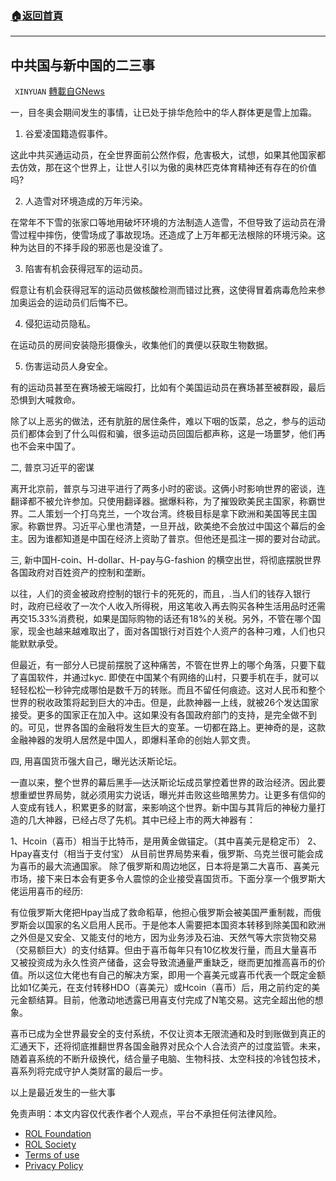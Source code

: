 ###  [:house:返回首頁](https://github.com/ourhimalayas/txt)
---


## 中共国与新中国的二三事
` XINYUAN` [轉載自GNews](https://gnews.org/zh-hans/2075117/)

一，目冬奥会期间发生的事情，让已处于排华危险中的华人群体更是雪上加霜。

1. 谷爱凌国籍造假事件。


这此中共买通运动员，在全世界面前公然作假，危害极大，试想，如果其他国家都去仿效，那在这个世界上，让世人引以为傲的奥林匹克体育精神还有存在的价值吗?

2. 人造雪对环境造成的万年污染。

在常年不下雪的张家口等地用破坏环境的方法制造人造雪，不但导致了运动员在滑雪过程中摔伤，使雪场成了事故现场。还造成了上万年都无法根除的环境污染。这种为达目的不择手段的邪恶也是没谁了。

3. 陷害有机会获得冠军的运动员。

假意让有机会获得冠军的运动员做核酸检测而错过比赛，这使得冒着病毒危险来参加奥运会的运动员们后悔不已。

4. 侵犯运动员隐私。

在运动员的房间安装隐形摄像头，收集他们的粪便以获取生物数据。

5. 伤害运动员人身安全。

有的运动员甚至在赛场被无端殴打，比如有个美国运动员在赛场甚至被群殴，最后恐惧到大喊救命。

除了以上恶劣的做法，还有肮脏的居住条件，难以下咽的饭菜，总之，参与的运动员们都体会到了什么叫假和骗，很多运动员回国后都声称，这是一场噩梦，他们再也不会来中国了。

二, 普京习近平的密谋

离开北京前，普京与习进平进行了两多小时的密谈。这俩小时影响世界的密谈，连翻译都不被允许参加。只使用翻译器。据爆料称，为了摧毁欧美民主国家，称霸世界。二人策划一个打乌克兰，一个攻台湾。终极目标是拿下欧洲和美国等民主国家。称霸世界。习近平心里也清楚，一旦开战，欧美绝不会放过中国这个幕后的金主。因为谁都知道是中国在经济上资助了普京。但他还是孤注一掷的要对台动武。

三, 新中国H-coin、H-dollar、H-pay与G-fashion 的横空出世，将彻底摆脱世界各国政府对百姓资产的控制和垄断。

以往，人们的资金被政府控制的银行卡的死死的，而且，.当人们的钱存入银行时，政府已经收了一次个人收入所得税，用这笔收入再去购买各种生活用品时还需再交15.33%消费税，如果是国际购物的话还有18%的关税。另外，不管在哪个国家，现金也越来越难取出了，面对各国银行对百姓个人资产的各种刁难，人们也只能默默承受。

但最近，有一部分人已提前摆脱了这种痛苦，不管在世界上的哪个角落，只要下载了喜国软件，并通过kyc. 即使在中国某个有网络的山村，只要手机在手，就可以轻轻松松一秒钟完成哪怕是数千万的转账。而且不留任何痕迹。这对人民币和整个世界的税收政策将起到巨大的冲击。但是，此款神器一上线，就被26个发达国家接受。更多的国家正在加入中。这如果没有各国政府部门的支持，是完全做不到的。可见，世界各国的金融将发生巨大的变革。一切都在路上。更神奇的是，这款金融神器的发明人居然是中国人，即爆料革命的创始人郭文贵。

四, 用喜国货币强大自己，曝光达沃斯论坛。

一直以来，整个世界的幕后黑手—达沃斯论坛成员掌控着世界的政治经济。因此要想重塑世界局势，就必须用实力说话，曝光并击败这些暗黑势力。让更多有信仰的人变成有钱人，积累更多的财富，来影响这个世界。新中国与其背后的神秘力量打造的几大神器，已经占尽了先机。其中已经上市的两大神器有：

1、Hcoin（喜币）相当于比特币，是用黄金做锚定。（其中喜美元是稳定币）
2、Hpay喜支付（相当于支付宝）
从目前世界局势来看，俄罗斯、乌克兰很可能会成为喜币的最大流通国家。
除了俄罗斯和周边地区，日本将是第二大喜币、喜美元市场，接下来日本会有更多令人震惊的企业接受喜国货币。下面分享一个俄罗斯大佬运用喜币的经历:

有位俄罗斯大佬把Hpay当成了救命稻草，他担心俄罗斯会被美国严重制裁，而俄罗斯会以国家的名义启用人民币。于是他本人需要把本国资本转移到除美国和欧洲之外但是又安全、又能支付的地方，因为业务涉及石油、天然气等大宗货物交易（交易额巨大）的支付结算。但由于喜币每年只有10亿枚发行量，而且大量喜币又被投资成为永久性资产储备，这会导致流通量严重缺乏，继而更加推高喜币的价值。所以这位大佬也有自己的解决方案，即用一个喜美元或喜币代表一个既定金额比如1亿美元，在支付转移HDO（喜美元）或Hcoin（喜币）后，用之前约定的美元金额结算。目前，他激动地透露已用喜支付完成了N笔交易。这完全超出他的想象。

喜币已成为全世界最安全的支付系统，不仅让资本无限流通和及时到账做到真正的汇通天下，还将彻底推翻世界各国金融界对民众个人合法资产的过度监管。未来，随着喜系统的不断升级换代，结合量子电脑、生物科技、太空科技的冷钱包技术，喜系列将完成守护人类财富的最后一步。

以上是最近发生的一些大事

 

免责声明：本文内容仅代表作者个人观点，平台不承担任何法律风险。

- [ROL Foundation](https://rolfoundation.org/)
- [ROL Society](https://rolsociety.org/)
- [Terms of use](https://gnews.org/terms-of-use-3/)
- [Privacy Policy](https://gnews.org/privacy-policy/)
